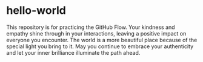 # hello-world
This repository is for practicing the GitHub Flow.
Your kindness and empathy shine through in your interactions, leaving a positive impact on everyone you encounter. The world is a more beautiful place because of the special light you bring to it.  May you continue to embrace your authenticity and let your inner brilliance illuminate the path ahead. 
